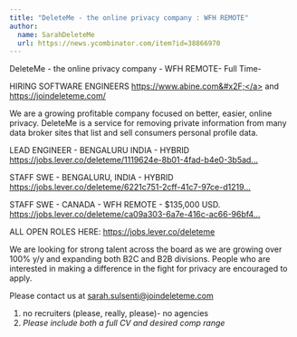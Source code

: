 ```yaml
---
title: "DeleteMe - the online privacy company : WFH REMOTE"
author:
  name: SarahDeleteMe
  url: https://news.ycombinator.com/item?id=38866970
---
```

DeleteMe - the online privacy company - WFH REMOTE- Full Time-

HIRING SOFTWARE ENGINEERS
<a href="https:&#x2F;&#x2F;www.abine.com&#x2F;" rel="nofollow">https:&#x2F;&#x2F;www.abine.com&#x2F;</a> and <a href="https:&#x2F;&#x2F;joindeleteme.com&#x2F;" rel="nofollow">https:&#x2F;&#x2F;joindeleteme.com&#x2F;</a>

We are a growing profitable company focused on better, easier, online privacy. DeleteMe is a service for removing private information from many data broker sites that list and sell consumers personal profile data.

LEAD ENGINEER - BENGALURU INDIA - HYBRID 
<a href="https:&#x2F;&#x2F;jobs.lever.co&#x2F;deleteme&#x2F;1119624e-8b01-4fad-b4e0-3b5ad64bbbb8" rel="nofollow">https:&#x2F;&#x2F;jobs.lever.co&#x2F;deleteme&#x2F;1119624e-8b01-4fad-b4e0-3b5ad...</a>

STAFF SWE - BENGALURU, INDIA - HYBRID 
<a href="https:&#x2F;&#x2F;jobs.lever.co&#x2F;deleteme&#x2F;6221c751-2cff-41c7-97ce-d121984630ea" rel="nofollow">https:&#x2F;&#x2F;jobs.lever.co&#x2F;deleteme&#x2F;6221c751-2cff-41c7-97ce-d1219...</a>

STAFF SWE - CANADA - WFH REMOTE - $135,000 USD. 
<a href="https:&#x2F;&#x2F;jobs.lever.co&#x2F;deleteme&#x2F;ca09a303-6a7e-416c-ac66-96bf4129565f" rel="nofollow">https:&#x2F;&#x2F;jobs.lever.co&#x2F;deleteme&#x2F;ca09a303-6a7e-416c-ac66-96bf4...</a>

ALL OPEN ROLES HERE: <a href="https:&#x2F;&#x2F;jobs.lever.co&#x2F;deleteme" rel="nofollow">https:&#x2F;&#x2F;jobs.lever.co&#x2F;deleteme</a>

We are looking for strong talent across the board as we are growing over 100% y&#x2F;y and expanding both B2C and B2B divisions. People who are interested in making a difference in the fight for privacy are encouraged to apply.

Please contact us at sarah.sulsenti@joindeleteme.com

1. no recruiters (please, really, please)- no agencies 
2. <i>Please include both a full CV and desired comp range</i>
